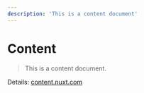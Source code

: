 ```yaml
---
description: 'This is a content document'
---
```


# Content

> This is a content document.

Details: [content.nuxt.com](https://content.nuxt.com/)
